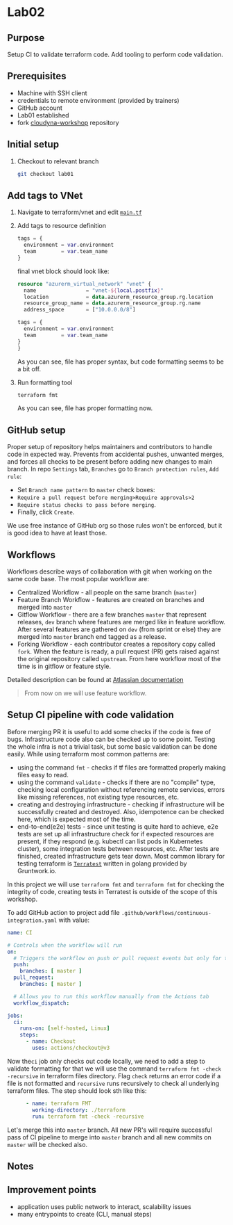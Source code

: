 # Lab02

## Purpose

Setup CI to validate terraform code.
Add tooling to perform code validation.

## Prerequisites

- Machine with SSH client
- credentials to remote environment (provided by trainers)
- GitHub account
- Lab01 established
- fork [cloudyna-workshop](https://github.com/VirtuslabCloudyna/cloudyna-workshop) repository

## Initial setup

1. Checkout to relevant branch
    ```bash
    git checkout lab01
    ```

## Add tags to VNet
1. Navigate to terraform/vnet and edit [`main.tf`](../terraform/vnet/main.tf)
   
2. Add tags to resource definition
   
    ```terraform
    tags = {
      environment = var.environment
      team        = var.team_name
    }
    ```
  
    final vnet block should look like:
    
    ```terraform
    resource "azurerm_virtual_network" "vnet" {
      name                = "vnet-${local.postfix}"
      location            = data.azurerm_resource_group.rg.location
      resource_group_name = data.azurerm_resource_group.rg.name
      address_space       = ["10.0.0.0/8"]
    
    tags = {
      environment = var.environment
      team        = var.team_name
    }
    }
    ```
    As you can see, file has proper syntax, but code formatting seems to be a bit off.

3. Run formatting tool
    ```bash
    terraform fmt
    ```
    As you can see, file has proper formatting now.

## GitHub setup

Proper setup of repository helps maintainers and contributors to handle code in expected way.
Prevents from accidental pushes, unwanted merges, and forces all checks to be present before adding new changes to main branch.
In repo `Settings` tab, `Branches` go to `Branch protection rules`, `Add rule`:

- Set `Branch name pattern` to `master` check boxes:
- `Require a pull request before merging>Require approvals>2`
- `Require status checks to pass before merging`. 
- Finally, click `Create`.

We use free instance of GitHub org so those rules won't be enforced, but it is good idea to have at least those.

## Workflows

Workflows describe ways of collaboration with git when working on the same code base.
The most popular workflow are:

- Centralized Workflow - all people on the same branch (`master`)
- Feature Branch Workflow - features are created on branches and merged into `master`
- Gitflow Workflow - there are a few branches `master` that represent releases, `dev` branch where features are merged like in feature workflow.
  After several features are gathered on `dev` (from sprint or else) they are merged into `master` branch end tagged as a release.
- Forking Workflow - each contributor creates a repository copy called `fork`. When the feature is ready, a pull request (PR) gets raised against the original repository called `upstream`.
  From here workflow most of the time is in gitflow or feature style.

Detailed description can be found at [Atlassian documentation](https://www.atlassian.com/git/tutorials/comparing-workflows)

>From now on we will use feature workflow.

## Setup CI pipeline with code validation

Before merging PR it is useful to add some checks if the code is free of bugs. Infrastructure code also can be checked up to some point.
Testing the whole infra is not a trivial task, but some basic validation can be done easily.
While using terraform most common patterns are:
- using the command `fmt` - checks if tf files are formatted properly making files easy to read.
- using the command `validate` - checks if there are no "compile" type, checking local configuration without referencing remote services, errors like missing references, not existing type resources, etc.
- creating and destroying infrastructure - checking if infrastructure will be successfully created and destroyed. Also, idempotence can be checked here, which is expected most of the time.
- end-to-end(e2e) tests - since unit testing is quite hard to achieve, e2e tests are set up all infrastructure check for if expected resources are present, if they respond (e.g. kubectl can list pods in Kubernetes cluster), some integration tests between resources, etc. After tests are finished, created infrastructure gets tear down. Most common library for testing terraform is [`Terratest`](https://terratest.gruntwork.io/) written in golang provided by Gruntwork.io.

In this project we will use `terraform fmt` and `terraform fmt` for checking the integrity of code, creating tests in Terratest is outside of the scope of this workshop.

To add GitHub action to project add file `.github/workflows/continuous-integration.yaml` with value:
```yaml
name: CI

# Controls when the workflow will run
on:
  # Triggers the workflow on push or pull request events but only for the master branch
  push:
    branches: [ master ]
  pull_request:
    branches: [ master ]

  # Allows you to run this workflow manually from the Actions tab
  workflow_dispatch:

jobs:
  ci:
    runs-on: [self-hosted, Linux]
    steps:
      - name: Checkout
        uses: actions/checkout@v3
```
Now the`ci` job only checks out code locally, we need to add a step to validate formatting for that we will use the command `terraform fmt -check -recursive` in terraform files directory. Flag `check` returns an error code if a file is not formatted and `recursive` runs recursively to check all underlying terraform files.
The step should look sth like this:

```yaml
      - name: terraform FMT
        working-directory: ./terraform
        run: terraform fmt -check -recursive
```

Let's merge this into `master` branch. All new PR's will require successful pass of CI pipeline to merge into `master` branch and all new commits on `master` will be checked also.

## Notes

## Improvement points

- application uses public network to interact, scalability issues
- many entrypoints to create (CLI, manual steps)